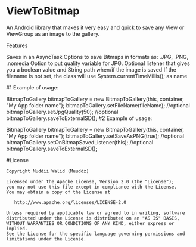 # ViewToBitmap

An Android library that makes it very easy and quick to save any View or ViewGroup as an image to the gallery.

Features

Saves in an AsyncTask
Options to save Bitmaps in formats as: .JPG, .PNG, .nomedia
Option to put quality variable for JPG.
Optional listener that gives you a boolean value and String path when/if the image is saved
If the filename is not set, the class will use System.currentTimeMillis(); as name

#1 Example of usage:

  BitmapToGallery bitmapToGallery = new BitmapToGallery(this, container, "My App folder name");
  bitmapToGallery.setFileName(fileName); //optional
  bitmapToGallery.setJpgQuality(50);    //optional    
  bitmapToGallery.saveToExternalSD();
#2 Example of usage:

  BitmapToGallery bitmapToGallery = new BitmapToGallery(this, container, "My App folder name");
  bitmapToGallery.setSaveAsPNG(true);             //optional
  bitmapToGallery.setOnBitmapSavedListener(this); //optional
  bitmapToGallery.saveToExternalSD();





#License

    Copyright Muddii Walid (Muuddz)
    
    Licensed under the Apache License, Version 2.0 (the "License");
    you may not use this file except in compliance with the License.
    You may obtain a copy of the License at

       http://www.apache.org/licenses/LICENSE-2.0

    Unless required by applicable law or agreed to in writing, software
    distributed under the License is distributed on an "AS IS" BASIS,
    WITHOUT WARRANTIES OR CONDITIONS OF ANY KIND, either express or implied.
    See the License for the specific language governing permissions and
    limitations under the License.
